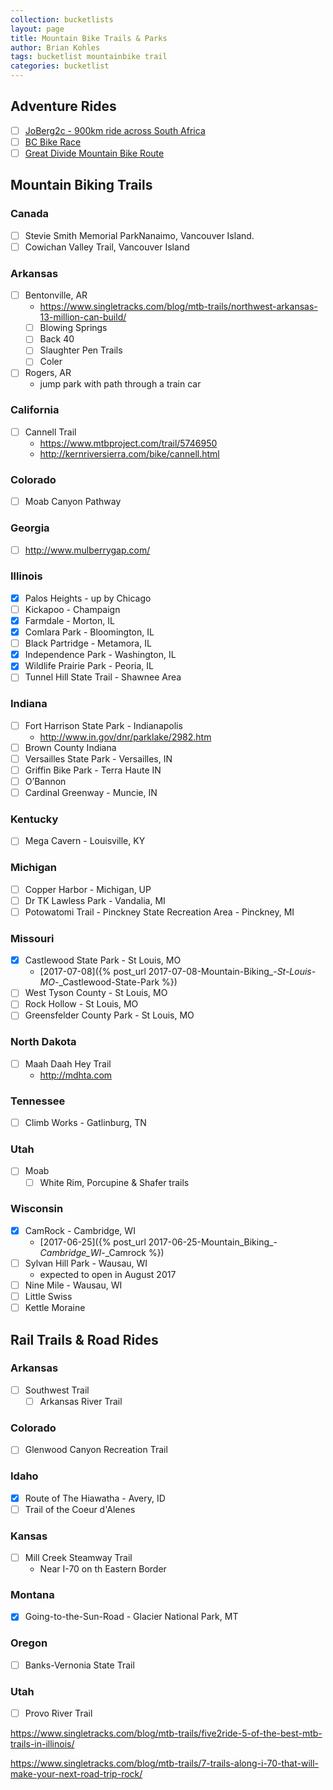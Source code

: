 ```yaml
---
collection: bucketlists
layout: page
title: Mountain Bike Trails & Parks
author: Brian Kohles
tags: bucketlist mountainbike trail
categories: bucketlist
---
```


## Adventure Rides
  - [ ] [JoBerg2c - 900km ride across South Africa](http://joberg2c.co.za)
  - [ ] [BC Bike Race](https://www.bcbikerace.com/)
  - [ ] [Great Divide Mountain Bike Route](http://www.bikepacking.com/routes/great-divide-mountain-bike-route-gdmbr/)

## Mountain Biking Trails

### Canada
  - [ ] Stevie Smith Memorial ParkNanaimo, Vancouver Island.
  - [ ] Cowichan Valley Trail, Vancouver Island
  
### Arkansas
  - [ ] Bentonville, AR
    - https://www.singletracks.com/blog/mtb-trails/northwest-arkansas-13-million-can-build/
    - [ ] Blowing Springs
    - [ ] Back 40
    - [ ] Slaughter Pen Trails
    - [ ] Coler
  - [ ] Rogers, AR
    - jump park with path through a train car

### California
  - [ ] Cannell Trail
    - https://www.mtbproject.com/trail/5746950
    - http://kernriversierra.com/bike/cannell.html
    
### Colorado
  - [ ] Moab Canyon Pathway

### Georgia
  - [ ] http://www.mulberrygap.com/
  
### Illinois
  - [x] Palos Heights - up by Chicago
  - [ ] Kickapoo - Champaign
  - [x] Farmdale - Morton, IL
  - [X] Comlara Park - Bloomington, IL
  - [ ] Black Partridge - Metamora, IL
  - [x] Independence Park - Washington, IL
  - [x] Wildlife Prairie Park - Peoria, IL
  - [ ] Tunnel Hill State Trail - Shawnee Area
    
### Indiana
  - [ ] Fort Harrison State Park - Indianapolis
    - http://www.in.gov/dnr/parklake/2982.htm
  - [ ] Brown County Indiana
  - [ ] Versailles State Park - Versailles, IN
  - [ ] Griffin Bike Park - Terra Haute IN
  - [ ] O’Bannon
  - [ ] Cardinal Greenway - Muncie, IN
  
### Kentucky
  - [ ] Mega Cavern - Louisville, KY
  
### Michigan
  - [ ] Copper Harbor - Michigan, UP
  - [ ] Dr TK Lawless Park - Vandalia, MI
  - [ ] Potowatomi Trail - Pinckney State Recreation Area - Pinckney, MI
  
### Missouri
  - [x] Castlewood State Park - St Louis, MO
    - [2017-07-08]({% post_url 2017-07-08-Mountain-Biking_-_St-Louis-MO_-_Castlewood-State-Park %})
  - [ ] West Tyson County - St Louis, MO
  - [ ] Rock Hollow - St Louis, MO
  - [ ] Greensfelder County Park - St Louis, MO

### North Dakota
  - [ ] Maah Daah Hey Trail
    - http://mdhta.com
  
### Tennessee
  - [ ] Climb Works - Gatlinburg, TN

### Utah
  - [ ] Moab
    - [ ] White Rim, Porcupine & Shafer trails
  
### Wisconsin
  - [x] CamRock - Cambridge, WI
    - [2017-06-25]({% post_url 2017-06-25-Mountain_Biking_-_Cambridge_WI_-_Camrock %})
  - [ ] Sylvan Hill Park - Wausau, WI
    - expected to open in August 2017
  - [ ] Nine Mile - Wausau, WI
  - [ ] Little Swiss
  - [ ] Kettle Moraine

## Rail Trails & Road Rides

### Arkansas
  - [ ] Southwest Trail
    - [ ] Arkansas River Trail

### Colorado
  - [ ] Glenwood Canyon Recreation Trail

### Idaho
  - [x] Route of The Hiawatha - Avery, ID
  - [ ] Trail of the Coeur d'Alenes

### Kansas
  - [ ] Mill Creek Steamway Trail
    - Near I-70 on th Eastern Border
  
### Montana
  - [x] Going-to-the-Sun-Road - Glacier National Park, MT

### Oregon
  - [ ] Banks-Vernonia State Trail

### Utah
  - [ ] Provo River Trail



https://www.singletracks.com/blog/mtb-trails/five2ride-5-of-the-best-mtb-trails-in-illinois/

    
https://www.singletracks.com/blog/mtb-trails/7-trails-along-i-70-that-will-make-your-next-road-trip-rock/
